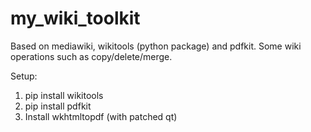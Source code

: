 # my_wiki_toolkit
Based on mediawiki, wikitools (python package) and pdfkit. Some wiki operations such as copy/delete/merge.

Setup:
1. pip install wikitools
2. pip install pdfkit
3. Install wkhtmltopdf (with patched qt)
